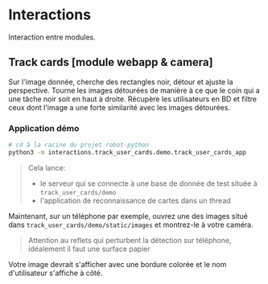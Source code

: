 # Interactions

Interaction entre modules.

## Track cards [module webapp & camera]

Sur l'image donnée, cherche des rectangles noir, détour et ajuste la perspective. Tourne les images détourées de manière à ce que le coin qui a une tâche noir soit en haut à droite. Récupère les utilisateurs en BD et filtre ceux dont l'image a une forte similarité avec les images détourées.

### Application démo

``` sh
# cd à la racine du projet robot-python
python3 -m interactions.track_user_cards.demo.track_user_cards_app
```

> Cela lance:
>
> - le serveur qui se connecte à une base de donnée de test située à `track_user_cards/demo`
> - l'application de reconnaissance de cartes dans un thread

Maintenant, sur un téléphone par exemple, ouvrez une des images situé dans `track_user_cards/demo/static/images` et montrez-le à votre caméra.

> Attention au reflets qui perturbent la détection sur téléphone, idéalement il faut une surface papier

Votre image devrait s'afficher avec une bordure colorée et le nom d'utilisateur s'affiche à côté.
